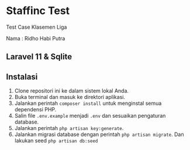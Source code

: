 # Staffinc Test

Test Case Klasemen Liga<br>

Nama : Ridho Habi Putra

## Laravel 11 & Sqlite

## Instalasi

1. Clone repositori ini ke dalam sistem lokal Anda.
2. Buka terminal dan masuk ke direktori aplikasi.
3. Jalankan perintah `composer install` untuk menginstal semua dependensi PHP.
4. Salin file `.env.example` menjadi `.env` dan sesuaikan pengaturan database.
5. Jalankan perintah `php artisan key:generate`.
6. Jalankan migrasi database dengan perintah `php artisan migrate`. Dan lakukan seed `php artisan db:seed`

